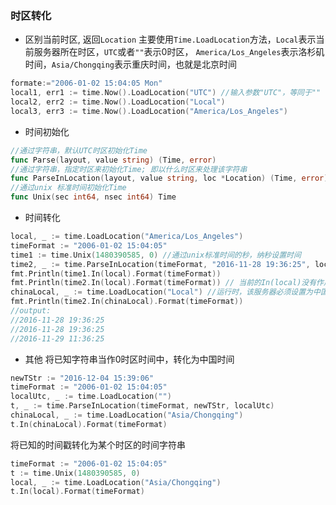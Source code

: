 ### 时区转化

- 区别当前时区, 返回`Location`
主要使用`Time.LoadLocation`方法，`Local`表示当前服务器所在时区，`UTC`或者`""`表示0时区，
`America/Los_Angeles`表示洛杉矶时间，`Asia/Chongqing`表示重庆时间，也就是北京时间
```go
formate:="2006-01-02 15:04:05 Mon"
local1, err1 := time.Now().LoadLocation("UTC") //输入参数"UTC"，等同于""
local2, err2 := time.Now().LoadLocation("Local")
local3, err3 := time.Now().LoadLocation("America/Los_Angeles")
```

- 时间初始化
``` go
//通过字符串，默认UTC时区初始化Time
func Parse(layout, value string) (Time, error)
//通过字符串，指定时区来初始化Time; 即以什么时区来处理该字符串
func ParseInLocation(layout, value string, loc *Location) (Time, error)
//通过unix 标准时间初始化Time
func Unix(sec int64, nsec int64) Time
```

- 时间转化
```go
local, _ := time.LoadLocation("America/Los_Angeles")
timeFormat := "2006-01-02 15:04:05"
time1 := time.Unix(1480390585, 0) //通过unix标准时间的秒，纳秒设置时间
time2, _ := time.ParseInLocation(timeFormat, "2016-11-28 19:36:25", local) //将指定的时间当作洛杉矶时间处理
fmt.Println(time1.In(local).Format(timeFormat))
fmt.Println(time2.In(local).Format(timeFormat)) // 当前的In(local)没有作用， 因为time2中带了local作为时区
chinaLocal, _ := time.LoadLocation("Local") //运行时，该服务器必须设置为中国时区，否则最好是采用"Asia/Chongqing"之类具体的参数。
fmt.Println(time2.In(chinaLocal).Format(timeFormat))
//output:
//2016-11-28 19:36:25
//2016-11-28 19:36:25
//2016-11-29 11:36:25
```
- 其他
将已知字符串当作0时区时间中，转化为中国时间
``` go
newTStr := "2016-12-04 15:39:06"
timeFormat := "2006-01-02 15:04:05"
localUtc, _ := time.LoadLocation("")
t, _ := time.ParseInLocation(timeFormat, newTStr, localUtc)
chinaLocal, _ := time.LoadLocation("Asia/Chongqing")
t.In(chinaLocal).Format(timeFormat)
```
将已知的时间戳转化为某个时区的时间字符串
```go
timeFormat := "2006-01-02 15:04:05"
t := time.Unix(1480390585, 0)
local, _ := time.LoadLocation("Asia/Chongqing")
t.In(local).Format(timeFormat)
```
